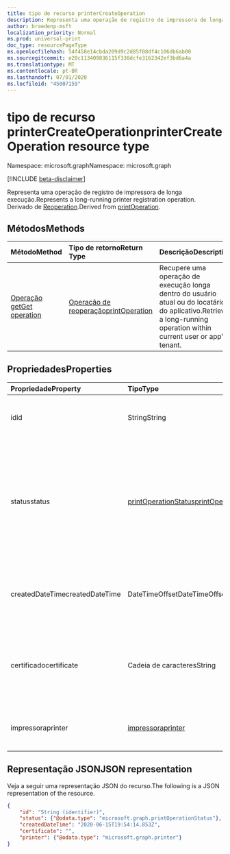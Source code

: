 ```yaml
---
title: tipo de recurso printerCreateOperation
description: Representa uma operação de registro de impressora de longa execução. Derivado de reoperation.
author: braedenp-msft
localization_priority: Normal
ms.prod: universal-print
doc_type: resourcePageType
ms.openlocfilehash: 54f458e14cbda209d9c2d85f08df4c106db6ab00
ms.sourcegitcommit: e20c113409836115f338dcfe3162342ef3bd6a4a
ms.translationtype: MT
ms.contentlocale: pt-BR
ms.lasthandoff: 07/01/2020
ms.locfileid: "45007159"
---
```

# <a name="printercreateoperation-resource-type"></a><span data-ttu-id="7fffb-104">tipo de recurso printerCreateOperation</span><span class="sxs-lookup"><span data-stu-id="7fffb-104">printerCreateOperation resource type</span></span>

<span data-ttu-id="7fffb-105">Namespace: microsoft.graph</span><span class="sxs-lookup"><span data-stu-id="7fffb-105">Namespace: microsoft.graph</span></span>

[!INCLUDE [beta-disclaimer](../../includes/beta-disclaimer.md)]

<span data-ttu-id="7fffb-106">Representa uma operação de registro de impressora de longa execução.</span><span class="sxs-lookup"><span data-stu-id="7fffb-106">Represents a long-running printer registration operation.</span></span> <span data-ttu-id="7fffb-107">Derivado de [Reoperation](printoperation.md).</span><span class="sxs-lookup"><span data-stu-id="7fffb-107">Derived from [printOperation](printoperation.md).</span></span>

## <a name="methods"></a><span data-ttu-id="7fffb-108">Métodos</span><span class="sxs-lookup"><span data-stu-id="7fffb-108">Methods</span></span>

| <span data-ttu-id="7fffb-109">Método</span><span class="sxs-lookup"><span data-stu-id="7fffb-109">Method</span></span>       | <span data-ttu-id="7fffb-110">Tipo de retorno</span><span class="sxs-lookup"><span data-stu-id="7fffb-110">Return Type</span></span> | <span data-ttu-id="7fffb-111">Descrição</span><span class="sxs-lookup"><span data-stu-id="7fffb-111">Description</span></span> |
|:-------------|:------------|:------------|
| [<span data-ttu-id="7fffb-112">Operação get</span><span class="sxs-lookup"><span data-stu-id="7fffb-112">Get operation</span></span>](../api/printoperation-get.md) | [<span data-ttu-id="7fffb-113">Operação de reoperação</span><span class="sxs-lookup"><span data-stu-id="7fffb-113">printOperation</span></span>](printoperation.md) | <span data-ttu-id="7fffb-114">Recupere uma operação de execução longa dentro do usuário atual ou do locatário do aplicativo.</span><span class="sxs-lookup"><span data-stu-id="7fffb-114">Retrieve a long-running operation within current user or app's tenant.</span></span> |

## <a name="properties"></a><span data-ttu-id="7fffb-115">Propriedades</span><span class="sxs-lookup"><span data-stu-id="7fffb-115">Properties</span></span>
| <span data-ttu-id="7fffb-116">Propriedade</span><span class="sxs-lookup"><span data-stu-id="7fffb-116">Property</span></span>     | <span data-ttu-id="7fffb-117">Tipo</span><span class="sxs-lookup"><span data-stu-id="7fffb-117">Type</span></span>        | <span data-ttu-id="7fffb-118">Descrição</span><span class="sxs-lookup"><span data-stu-id="7fffb-118">Description</span></span> |
|:-------------|:------------|:------------|
|<span data-ttu-id="7fffb-119">id</span><span class="sxs-lookup"><span data-stu-id="7fffb-119">id</span></span>|<span data-ttu-id="7fffb-120">String</span><span class="sxs-lookup"><span data-stu-id="7fffb-120">String</span></span>|<span data-ttu-id="7fffb-121">O identificador da operação.</span><span class="sxs-lookup"><span data-stu-id="7fffb-121">The operation's identifier.</span></span> <span data-ttu-id="7fffb-122">Somente leitura.</span><span class="sxs-lookup"><span data-stu-id="7fffb-122">Read-only.</span></span>|
|<span data-ttu-id="7fffb-123">status</span><span class="sxs-lookup"><span data-stu-id="7fffb-123">status</span></span>|[<span data-ttu-id="7fffb-124">printOperationStatus</span><span class="sxs-lookup"><span data-stu-id="7fffb-124">printOperationStatus</span></span>](printoperationstatus.md)|<span data-ttu-id="7fffb-125">O status da operação de registro.</span><span class="sxs-lookup"><span data-stu-id="7fffb-125">The status of the registration operation.</span></span> <span data-ttu-id="7fffb-126">Contém o andamento da operação e se ela foi concluída com êxito.</span><span class="sxs-lookup"><span data-stu-id="7fffb-126">Contains the operation's progress and whether it completed successfully.</span></span> <span data-ttu-id="7fffb-127">Somente leitura.</span><span class="sxs-lookup"><span data-stu-id="7fffb-127">Read-only.</span></span>|
|<span data-ttu-id="7fffb-128">createdDateTime</span><span class="sxs-lookup"><span data-stu-id="7fffb-128">createdDateTime</span></span>|<span data-ttu-id="7fffb-129">DateTimeOffset</span><span class="sxs-lookup"><span data-stu-id="7fffb-129">DateTimeOffset</span></span>|<span data-ttu-id="7fffb-130">O DateTimeOffset quando a operação foi criada.</span><span class="sxs-lookup"><span data-stu-id="7fffb-130">The DateTimeOffset when the operation was created.</span></span> <span data-ttu-id="7fffb-131">Somente leitura.</span><span class="sxs-lookup"><span data-stu-id="7fffb-131">Read-only.</span></span>|
|<span data-ttu-id="7fffb-132">certificado</span><span class="sxs-lookup"><span data-stu-id="7fffb-132">certificate</span></span>|<span data-ttu-id="7fffb-133">Cadeia de caracteres</span><span class="sxs-lookup"><span data-stu-id="7fffb-133">String</span></span>|<span data-ttu-id="7fffb-134">O certificado assinado criado durante o processo de registro.</span><span class="sxs-lookup"><span data-stu-id="7fffb-134">The signed certificate created during the registration process.</span></span> <span data-ttu-id="7fffb-135">Somente leitura.</span><span class="sxs-lookup"><span data-stu-id="7fffb-135">Read-only.</span></span>|
|<span data-ttu-id="7fffb-136">impressora</span><span class="sxs-lookup"><span data-stu-id="7fffb-136">printer</span></span>|[<span data-ttu-id="7fffb-137">impressora</span><span class="sxs-lookup"><span data-stu-id="7fffb-137">printer</span></span>](printer.md)|<span data-ttu-id="7fffb-138">A entidade de impressora criada.</span><span class="sxs-lookup"><span data-stu-id="7fffb-138">The created printer entity.</span></span> <span data-ttu-id="7fffb-139">Somente leitura.</span><span class="sxs-lookup"><span data-stu-id="7fffb-139">Read-only.</span></span>|

## <a name="json-representation"></a><span data-ttu-id="7fffb-140">Representação JSON</span><span class="sxs-lookup"><span data-stu-id="7fffb-140">JSON representation</span></span>

<span data-ttu-id="7fffb-141">Veja a seguir uma representação JSON do recurso.</span><span class="sxs-lookup"><span data-stu-id="7fffb-141">The following is a JSON representation of the resource.</span></span>

<!-- {
  "blockType": "resource",
  "optionalProperties": [

  ],
  "@odata.type": "microsoft.graph.printerCreateOperation",
  "keyProperty": "id",
  "baseType":"microsoft.graph.entity"
}-->

```json
{
    "id": "String (identifier)",
    "status": {"@odata.type": "microsoft.graph.printOperationStatus"},
    "createdDateTime": "2020-06-15T19:54:14.853Z",
    "certificate": "",
    "printer": {"@odata.type": "microsoft.graph.printer"}
}

```

<!-- uuid: 8fcb5dbc-d5aa-4681-8e31-b001d5168d79
2015-10-25 14:57:30 UTC -->
<!-- {
  "type": "#page.annotation",
  "description": "printerCreateOperation resource",
  "keywords": "",
  "section": "documentation",
  "tocPath": ""
}-->